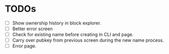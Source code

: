 # TODOs

- [ ] Show ownership history in block explorer.
- [ ] Better error screen
- [ ] Check for existing name before creating in CLI and page.
- [ ] Carry over pubkey from previous screen during the new name process.
- [ ] Error page.
